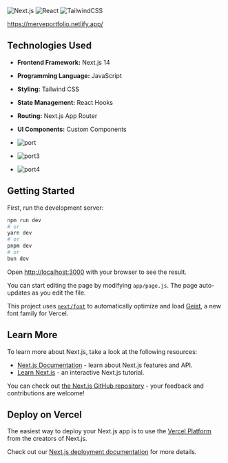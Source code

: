 ![Next.js](https://img.shields.io/badge/Next.js-14-black)
![React](https://img.shields.io/badge/React-19-blue)
![TailwindCSS](https://img.shields.io/badge/TailwindCSS-4-38B2AC)

https://merveportfolio.netlify.app/

## Technologies Used

- **Frontend Framework:** Next.js 14
- **Programming Language:** JavaScript
- **Styling:** Tailwind CSS
- **State Management:** React Hooks
- **Routing:** Next.js App Router
- **UI Components:** Custom Components

- ![port](https://github.com/user-attachments/assets/86df3195-3a31-4057-a054-4b2aad59586b)
- ![port3](https://github.com/user-attachments/assets/5abb5e7f-1e90-4046-bfe7-6c7c615baf1e)
- ![port4](https://github.com/user-attachments/assets/c155d7ae-a562-457e-afb8-2066280fa708)


## Getting Started

First, run the development server:

```bash
npm run dev
# or
yarn dev
# or
pnpm dev
# or
bun dev
```

Open [http://localhost:3000](http://localhost:3000) with your browser to see the result.

You can start editing the page by modifying `app/page.js`. The page auto-updates as you edit the file.

This project uses [`next/font`](https://nextjs.org/docs/app/building-your-application/optimizing/fonts) to automatically optimize and load [Geist](https://vercel.com/font), a new font family for Vercel.

## Learn More

To learn more about Next.js, take a look at the following resources:

- [Next.js Documentation](https://nextjs.org/docs) - learn about Next.js features and API.
- [Learn Next.js](https://nextjs.org/learn) - an interactive Next.js tutorial.

You can check out [the Next.js GitHub repository](https://github.com/vercel/next.js) - your feedback and contributions are welcome!

## Deploy on Vercel

The easiest way to deploy your Next.js app is to use the [Vercel Platform](https://vercel.com/new?utm_medium=default-template&filter=next.js&utm_source=create-next-app&utm_campaign=create-next-app-readme) from the creators of Next.js.

Check out our [Next.js deployment documentation](https://nextjs.org/docs/app/building-your-application/deploying) for more details.
